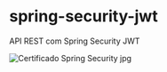 # spring-security-jwt
API REST com Spring Security JWT

![Certificado Spring Security jpg](https://user-images.githubusercontent.com/47223292/155440111-cad9da4e-cf6f-49a9-8083-90adc9060e46.png)
